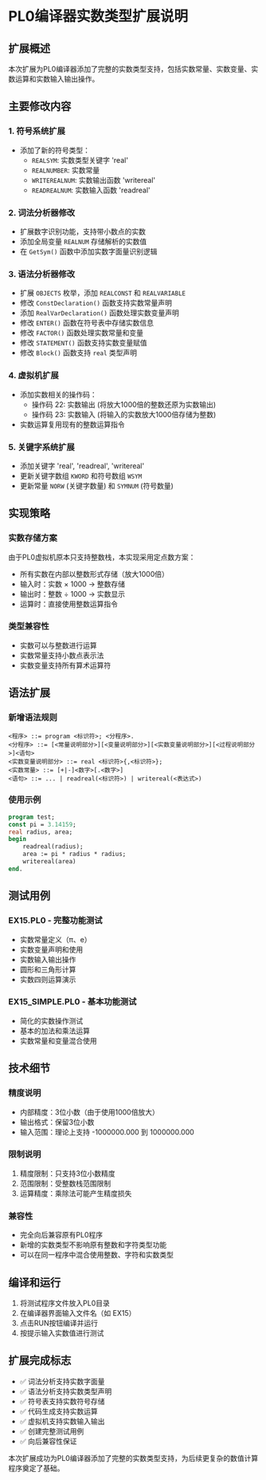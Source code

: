 # PL0编译器实数类型扩展说明

## 扩展概述
本次扩展为PL0编译器添加了完整的实数类型支持，包括实数常量、实数变量、实数运算和实数输入输出操作。

## 主要修改内容

### 1. 符号系统扩展
- 添加了新的符号类型：
  - `REALSYM`: 实数类型关键字 'real'
  - `REALNUMBER`: 实数常量
  - `WRITEREALNUM`: 实数输出函数 'writereal'
  - `READREALNUM`: 实数输入函数 'readreal'

### 2. 词法分析器修改
- 扩展数字识别功能，支持带小数点的实数
- 添加全局变量 `REALNUM` 存储解析的实数值
- 在 `GetSym()` 函数中添加实数字面量识别逻辑

### 3. 语法分析器修改
- 扩展 `OBJECTS` 枚举，添加 `REALCONST` 和 `REALVARIABLE`
- 修改 `ConstDeclaration()` 函数支持实数常量声明
- 添加 `RealVarDeclaration()` 函数处理实数变量声明
- 修改 `ENTER()` 函数在符号表中存储实数信息
- 修改 `FACTOR()` 函数处理实数常量和变量
- 修改 `STATEMENT()` 函数支持实数变量赋值
- 修改 `Block()` 函数支持 `real` 类型声明

### 4. 虚拟机扩展
- 添加实数相关的操作码：
  - 操作码 22: 实数输出 (将放大1000倍的整数还原为实数输出)
  - 操作码 23: 实数输入 (将输入的实数放大1000倍存储为整数)
- 实数运算复用现有的整数运算指令

### 5. 关键字系统扩展
- 添加关键字 'real', 'readreal', 'writereal'
- 更新关键字数组 `KWORD` 和符号数组 `WSYM`
- 更新常量 `NORW` (关键字数量) 和 `SYMNUM` (符号数量)

## 实现策略

### 实数存储方案
由于PL0虚拟机原本只支持整数栈，本实现采用定点数方案：
- 所有实数在内部以整数形式存储（放大1000倍）
- 输入时：实数 × 1000 → 整数存储
- 输出时：整数 ÷ 1000 → 实数显示
- 运算时：直接使用整数运算指令

### 类型兼容性
- 实数可以与整数进行运算
- 实数常量支持小数点表示法
- 实数变量支持所有算术运算符

## 语法扩展

### 新增语法规则
```
<程序> ::= program <标识符>; <分程序>.
<分程序> ::= [<常量说明部分>][<变量说明部分>][<实数变量说明部分>][<过程说明部分>]<语句>
<实数变量说明部分> ::= real <标识符>{,<标识符>};
<实数常量> ::= [+|-]<数字>[.<数字>]
<语句> ::= ... | readreal(<标识符>) | writereal(<表达式>)
```

### 使用示例
```pascal
program test;
const pi = 3.14159;
real radius, area;
begin
    readreal(radius);
    area := pi * radius * radius;
    writereal(area)
end.
```

## 测试用例

### EX15.PL0 - 完整功能测试
- 实数常量定义（π、e）
- 实数变量声明和使用
- 实数输入输出操作
- 圆形和三角形计算
- 实数四则运算演示

### EX15_SIMPLE.PL0 - 基本功能测试
- 简化的实数操作测试
- 基本的加法和乘法运算
- 实数常量和变量混合使用

## 技术细节

### 精度说明
- 内部精度：3位小数（由于使用1000倍放大）
- 输出格式：保留3位小数
- 输入范围：理论上支持 -1000000.000 到 1000000.000

### 限制说明
1. 精度限制：只支持3位小数精度
2. 范围限制：受整数栈范围限制
3. 运算精度：乘除法可能产生精度损失

### 兼容性
- 完全向后兼容原有PL0程序
- 新增的实数类型不影响原有整数和字符类型功能
- 可以在同一程序中混合使用整数、字符和实数类型

## 编译和运行
1. 将测试程序文件放入PL0目录
2. 在编译器界面输入文件名（如 EX15）
3. 点击RUN按钮编译并运行
4. 按提示输入实数值进行测试

## 扩展完成标志
- ✅ 词法分析支持实数字面量
- ✅ 语法分析支持实数类型声明
- ✅ 符号表支持实数符号存储
- ✅ 代码生成支持实数运算
- ✅ 虚拟机支持实数输入输出
- ✅ 创建完整测试用例
- ✅ 向后兼容性保证

本次扩展成功为PL0编译器添加了完整的实数类型支持，为后续更复杂的数值计算程序奠定了基础。
